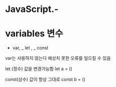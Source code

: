 # JavaScript.-

# variables 변수

-  var, _ let , _ const

var는 사용하지 않는다 예상치 못한 오류를 일으킬 수 있음

let (정수) 값을 변경가능함
let a = ()

const(상수) 값이 항상 그대로
const b = ()
